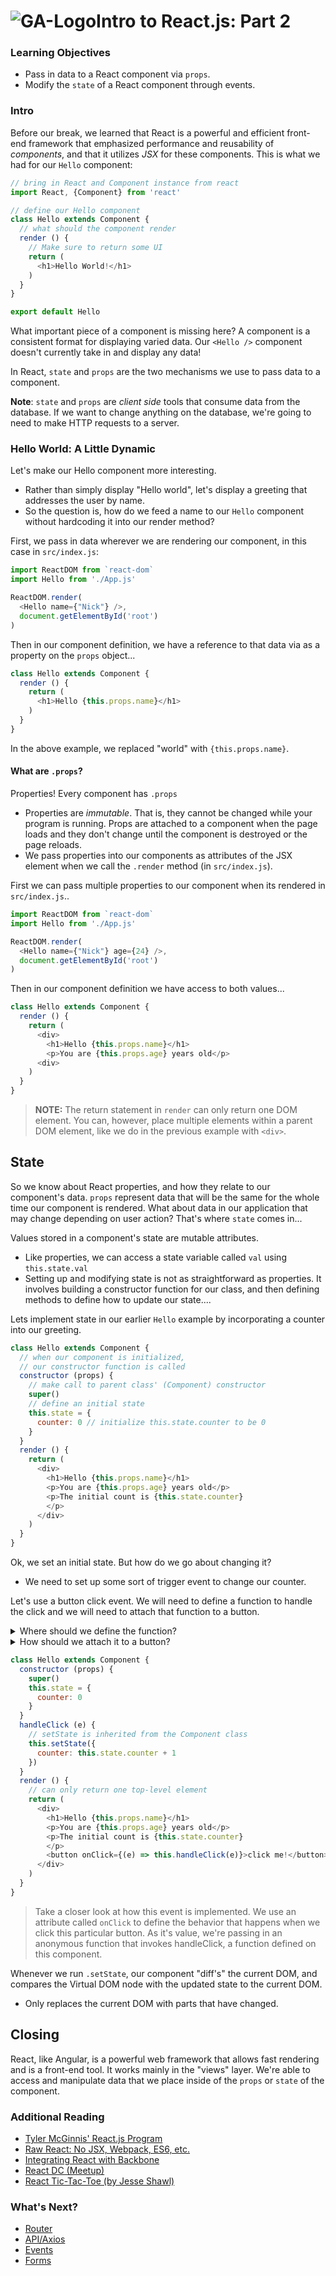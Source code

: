 # ![GA-Logo](https://camo.githubusercontent.com/6ce15b81c1f06d716d753a61f5db22375fa684da/68747470733a2f2f67612d646173682e73332e616d617a6f6e6177732e636f6d2f70726f64756374696f6e2f6173736574732f6c6f676f2d39663838616536633963333837313639306533333238306663663535376633332e706e67)Intro to React.js: Part 2



### Learning Objectives

* Pass in data to a React component via `props`.
* Modify the `state` of a React component through events.

### Intro

Before our break, we learned that React is a powerful and efficient front-end framework that emphasized performance and reusability of _components_, and that it utilizes _JSX_ for these components. This is what we had for our `Hello` component:

```js
// bring in React and Component instance from react
import React, {Component} from 'react'

// define our Hello component
class Hello extends Component {
  // what should the component render
  render () {
    // Make sure to return some UI
    return (
      <h1>Hello World!</h1>
    )
  }
}

export default Hello
```

What important piece of a component is missing here? A component is a consistent format for displaying varied data. Our `<Hello />` component doesn't currently take in and display any data!

In React, `state` and `props` are the two mechanisms we use to pass data to a component. 

**Note**: `state` and `props` are *client side* tools that consume data from the database. If we want to change anything on the database, we're going to need to make HTTP requests to a server.

### Hello World: A Little Dynamic

Let's make our Hello component more interesting.
* Rather than simply display "Hello world", let's display a greeting that addresses the user by name.
* So the question is, how do we feed a name to our `Hello` component without hardcoding it into our render method?

First, we pass in data wherever we are rendering our component, in this case in `src/index.js`:

```js
import ReactDOM from `react-dom`
import Hello from './App.js'

ReactDOM.render(
  <Hello name={"Nick"} />,
  document.getElementById('root')
)
```

Then in our component definition, we have a reference to that data via as a property on the `props` object...

```js
class Hello extends Component {
  render () {
    return (
      <h1>Hello {this.props.name}</h1>
    )
  }
}
```

In the above example, we replaced "world" with `{this.props.name}`.

#### What are `.props`?

Properties! Every component has `.props`
* Properties are *immutable*. That is, they cannot be changed while your program is running. Props are attached to a component when the page loads and they don't change until the component is destroyed or the page reloads.
* We pass properties into our components as attributes of the JSX element when we call the `.render` method (in `src/index.js`).

First we can pass multiple properties to our component when its rendered in `src/index.js`..

```js
import ReactDOM from `react-dom`
import Hello from './App.js'

ReactDOM.render(
  <Hello name={"Nick"} age={24} />,
  document.getElementById('root')
)
```

Then in our component definition we have access to both values...

```js
class Hello extends Component {
  render () {
    return (
      <div>
        <h1>Hello {this.props.name}</h1>
        <p>You are {this.props.age} years old</p>
      <div>
    )
  }
}

```

> **NOTE:** The return statement in `render` can only return one DOM element. You can, however, place multiple elements within a parent DOM element, like we do in the previous example with `<div>`.



## State

So we know about React properties, and how they relate to our component's data. `props` represent data that will be the same for the whole time our component is rendered. What about data in our application that may change depending on user action? That's where `state` comes in...

Values stored in a component's state are mutable attributes.
* Like properties, we can access a state variable called `val` using `this.state.val`
* Setting up and modifying state is not as straightforward as properties. It involves building a constructor function for our class, and then defining methods to define how to update our state....

Lets implement state in our earlier `Hello` example by incorporating a counter into our greeting.

```js
class Hello extends Component {
  // when our component is initialized,
  // our constructor function is called
  constructor (props) {
    // make call to parent class' (Component) constructor
    super()
    // define an initial state
    this.state = {
      counter: 0 // initialize this.state.counter to be 0
    }
  }
  render () {
    return (
      <div>
        <h1>Hello {this.props.name}</h1>
        <p>You are {this.props.age} years old</p>
        <p>The initial count is {this.state.counter}
        </p>
      </div>
    )
  }
}
```

Ok, we set an initial state. But how do we go about changing it?
* We need to set up some sort of trigger event to change our counter.

Let's use a button click event. We will need to define a function to handle the click and we will need to attach that function to a button.


<details><summary>Where should we define the function?</summary>

  > Inside of the class definition for our component!

</details>

<details><summary>How should we attach it to a button?</summary>

  > Inside the `JSX` return value!  Notice the ultra-slick ES6 function.

</details>


```js
class Hello extends Component {
  constructor (props) {
    super()
    this.state = {
      counter: 0
    }
  }
  handleClick (e) {
    // setState is inherited from the Component class
    this.setState({
      counter: this.state.counter + 1
    })
  }
  render () {
    // can only return one top-level element
    return (
      <div>
        <h1>Hello {this.props.name}</h1>
        <p>You are {this.props.age} years old</p>
        <p>The initial count is {this.state.counter}
        </p>
        <button onClick={(e) => this.handleClick(e)}>click me!</button>
      </div>
    )
  }
}
```

> Take a closer look at how this event is implemented. We use an attribute called `onClick` to define the behavior that happens when we click this particular button. As it's value, we're passing in an anonymous function that invokes handleClick, a function defined on this component.

Whenever we run `.setState`, our component "diff's" the current DOM, and compares the Virtual DOM node with the updated state to the current DOM.
* Only replaces the current DOM with parts that have changed.


## Closing

React, like Angular, is a powerful web framework that allows fast rendering and is a front-end tool. It works mainly in the "views" layer. We're able to access and manipulate data that we place inside of the `props` or `state` of the component.

### Additional Reading

* [Tyler McGinnis' React.js Program](http://www.reactjsprogram.com/)
* [Raw React: No JSX, Webpack, ES6, etc.](http://jamesknelson.com/learn-raw-react-no-jsx-flux-es6-webpack/)
* [Integrating React with Backbone](https://blog.engineyard.com/2015/integrating-react-with-backbone)
* [React DC (Meetup)](http://www.meetup.com/React-DC/)
* [React Tic-Tac-Toe (by Jesse Shawl)](https://github.com/jshawl/react-tic-tac-toe)


### What's Next?

* [Router](https://github.com/reactjs/react-router)
* [API/Axios](https://www.npmjs.com/package/axios)
* [Events](https://facebook.github.io/react/tips/dom-event-listeners.html)
* [Forms](https://facebook.github.io/react/docs/forms.html)
